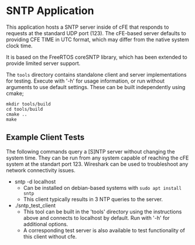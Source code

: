 # SNTP Application

This application hosts a SNTP server inside of cFE that responds to requests at the standard UDP port (123).  The cFE-based server defaults to providing CFE TIME in UTC format, which may differ from the native system clock time.

It is based on the FreeRTOS coreSNTP library, which has been extended to provide limited server support.


The `tools` directory contains standalone client and server implementations for testing. Execute with '-h' for usage information, or run without arguments to use default settings. These can be built independently using cmake;

```
mkdir tools/build
cd tools/build
cmake ..
make
```

## Example Client Tests

The following commands query a [S]NTP server without changing the system time. They can be run from any system capable of reaching the cFE system at the standart port 123.  Wireshark can be used to troubleshoot any network connectivity issues.

- sntp -d localhost
  - Can be installed on debian-based systems with `sudo apt install sntp`
  - This client typically results in 3 NTP queries to the server.
- ./sntp_test_client
  - This tool can be built in the 'tools' directory using the instructions above and connects to localhost by default. Run with '-h' for additional options.  
  - A corresponding test server is also available to test functionality of this client without cfe.
  
